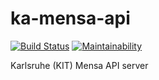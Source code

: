 # ka-mensa-api

[![Build Status](https://travis-ci.com/meyfa/ka-mensa-api.svg?branch=master)](https://travis-ci.com/meyfa/ka-mensa-api)
[![Maintainability](https://api.codeclimate.com/v1/badges/9b1f9ce6f3bec49c26a1/maintainability)](https://codeclimate.com/github/meyfa/ka-mensa-api/maintainability)

Karlsruhe (KIT) Mensa API server

